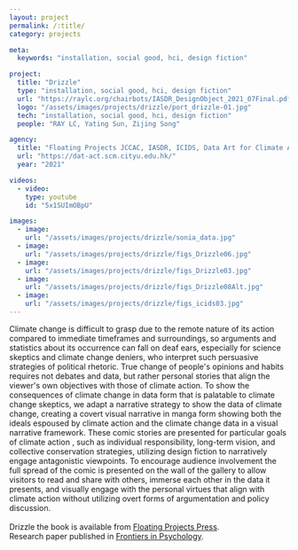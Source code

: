 ```yaml
---
layout: project
permalink: /:title/
category: projects

meta:
  keywords: "installation, social good, hci, design fiction"

project:
  title: "Drizzle"
  type: "installation, social good, hci, design fiction"
  url: "https://raylc.org/chairbots/IASDR_DesignObject_2021_07Final.pdf"
  logo: "/assets/images/projects/drizzle/port_drizzle-01.jpg"
  tech: "installation, social good, hci, design fiction"
  people: "RAY LC, Yating Sun, Zijing Song"

agency:
  title: "Floating Projects JCCAC, IASDR, ICIDS, Data Art for Climate Action, University of Graz Wegener Center for Climate Change"
  url: "https://dat-act.scm.cityu.edu.hk/"
  year: "2021"

videos:
  - video:
    type: youtube
    id: "5x1SUImOBpU"

images:
  - image:
    url: "/assets/images/projects/drizzle/sonia_data.jpg"
  - image:
    url: "/assets/images/projects/drizzle/figs_Drizzle06.jpg"
  - image:
    url: "/assets/images/projects/drizzle/figs_Drizzle03.jpg"
  - image:
    url: "/assets/images/projects/drizzle/figs_Drizzle08Alt.jpg"
  - image:
    url: "/assets/images/projects/drizzle/figs_icids03.jpg"
---
```

<p>Climate change is difficult to grasp due to the remote nature of its action compared to immediate timeframes and surroundings, so arguments and statistics about its occurrence can fall on deaf ears, especially for science skeptics and climate change deniers, who interpret such persuasive strategies of political rhetoric. True change of people's opinions and habits requires not debates and data, but rather personal stories that align the viewer's own objectives with those of climate action. To show the consequences of climate change in data form that is palatable to climate change skeptics, we adapt a narrative strategy to show the data of climate change, creating a covert visual narrative in manga form showing both the ideals espoused by climate action and the climate change data in a visual narrative framework. These comic stories are presented for particular goals of climate action , such as individual responsibility, long-term vision, and collective conservation strategies, utilizing design fiction to narratively engage antagonistic viewpoints. To encourage audience involvement the full spread of the comic is presented on the wall of the gallery to allow visitors to read and share with others, immerse each other in the data it presents, and visually engage with the personal virtues that align with climate action without utilizing overt forms of argumentation and policy discussion.<br><br>
Drizzle the book is available from <a href="http://floatingprojectscollective.net/art-notes/raylc-machine-human-co-authored-2-new-fp-monographs/"><u>Floating Projects Press</u></a>.<br>
Research paper published in <a href="https://www.frontiersin.org/journals/psychology/articles/10.3389/fpsyg.2022.893181/full"><u>Frontiers in Psychology</u></a>.</p>

